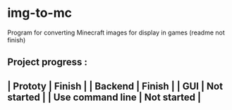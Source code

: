 # img-to-mc
Program for converting Minecraft images for display in games (readme not finish)

Project progress :
-----------------------------------
| Prototy          | Finish       |
| Backend          | Finish       |
| GUI              | Not started  |
| Use command line | Not started  |
-----------------------------------
